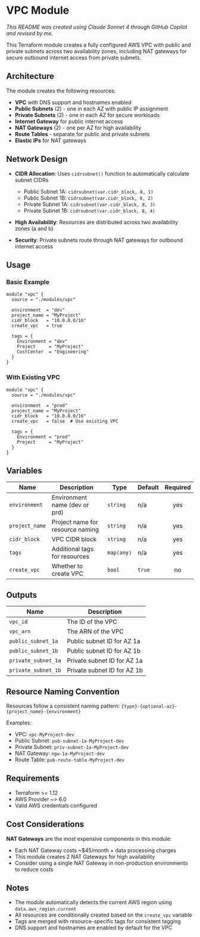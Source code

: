 # VPC Module
*This README was created using Claude Sonnet 4 through GitHub Copilot and revised by me.*

This Terraform module creates a fully configured AWS VPC with public and private subnets across two availability zones, including NAT gateways for secure outbound internet access from private subnets.

## Architecture

The module creates the following resources:

- **VPC** with DNS support and hostnames enabled
- **Public Subnets** (2) - one in each AZ with public IP assignment
- **Private Subnets** (2) - one in each AZ for secure workloads
- **Internet Gateway** for public internet access
- **NAT Gateways** (2) - one per AZ for high availability
- **Route Tables** - separate for public and private subnets
- **Elastic IPs** for NAT gateways

## Network Design

- **CIDR Allocation**: Uses `cidrsubnet()` function to automatically calculate subnet CIDRs
  - Public Subnet 1A: `cidrsubnet(var.cidr_block, 8, 1)`
  - Public Subnet 1B: `cidrsubnet(var.cidr_block, 8, 2)`
  - Private Subnet 1A: `cidrsubnet(var.cidr_block, 8, 3)`
  - Private Subnet 1B: `cidrsubnet(var.cidr_block, 8, 4)`

- **High Availability**: Resources are distributed across two availability zones (a and b)
- **Security**: Private subnets route through NAT gateways for outbound internet access

## Usage

### Basic Example

```hcl
module "vpc" {
  source = "./modules/vpc"
  
  environment  = "dev"
  project_name = "MyProject"
  cidr_block   = "10.0.0.0/16"
  create_vpc   = true
  
  tags = {
    Environment = "dev"
    Project     = "MyProject"
    CostCenter  = "Engineering"
  }
}
```

### With Existing VPC

```hcl
module "vpc" {
  source = "./modules/vpc"
  
  environment  = "prod"
  project_name = "MyProject"
  cidr_block   = "10.0.0.0/16"
  create_vpc   = false  # Use existing VPC
  
  tags = {
    Environment = "prod"
    Project     = "MyProject"
  }
}
```

## Variables

| Name | Description | Type | Default | Required |
|------|-------------|------|---------|:--------:|
| `environment` | Environment name (dev or prd) | `string` | n/a | yes |
| `project_name` | Project name for resource naming | `string` | n/a | yes |
| `cidr_block` | VPC CIDR block | `string` | n/a | yes |
| `tags` | Additional tags for resources | `map(any)` | n/a | yes |
| `create_vpc` | Whether to create VPC | `bool` | `true` | no |

## Outputs

| Name | Description |
|------|-------------|
| `vpc_id` | The ID of the VPC |
| `vpc_arn` | The ARN of the VPC |
| `public_subnet_1a` | Public subnet ID for AZ 1a |
| `public_subnet_1b` | Public subnet ID for AZ 1b |
| `private_subnet_1a` | Private subnet ID for AZ 1a |
| `private_subnet_1b` | Private subnet ID for AZ 1b |

## Resource Naming Convention

Resources follow a consistent naming pattern: `{type}-{optional-az}-{project_name}-{environment}`

Examples:
- VPC: `vpc-MyProject-dev`
- Public Subnet: `pub-subnet-1a-MyProject-dev`
- Private Subnet: `priv-subnet-1a-MyProject-dev`
- NAT Gateway: `ngw-1a-MyProject-dev`
- Route Table: `pub-route-table-MyProject-dev`

## Requirements

- Terraform >= 1.12
- AWS Provider ~> 6.0
- Valid AWS credentials configured

## Cost Considerations

**NAT Gateways** are the most expensive components in this module:
- Each NAT Gateway costs ~$45/month + data processing charges
- This module creates 2 NAT Gateways for high availability
- Consider using a single NAT Gateway in non-production environments to reduce costs

## Notes

- The module automatically detects the current AWS region using `data.aws_region.current`
- All resources are conditionally created based on the `create_vpc` variable
- Tags are merged with resource-specific tags for consistent tagging
- DNS support and hostnames are enabled by default for the VPC
